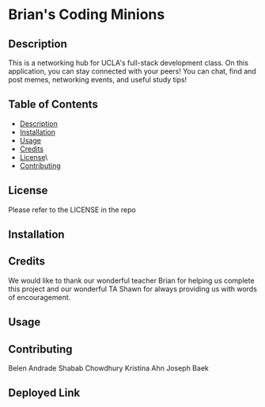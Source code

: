 # Brian's Coding Minions

## Description 

This is a networking hub for UCLA's full-stack development class. On this application, you can stay connected with your peers! You can chat, find and post memes, networking events, and useful study tips! 

## Table of Contents

* [Description](#description)
* [Installation](#installation)
* [Usage](#usage)
* [Credits](#credits)
* [License](#license)\
* [Contributing](#contributing)


## License 

Please refer to the LICENSE in the repo

## Installation

## Credits

We would like to thank our wonderful teacher Brian for helping us complete this project and our wonderful TA Shawn for always providing us with words of encouragement. 

## Usage

## Contributing

Belen Andrade 
Shabab Chowdhury
Kristina Ahn
Joseph Baek

## Deployed Link

